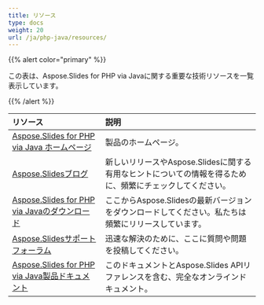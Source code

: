 ```yaml
---
title: リソース
type: docs
weight: 20
url: /ja/php-java/resources/
---
```


{{% alert color="primary" %}} 

この表は、Aspose.Slides for PHP via Javaに関する重要な技術リソースを一覧表示しています。

{{% /alert %}} 

|**リソース**|**説明**|
| :- | :- |
|[Aspose.Slides for PHP via Java ホームページ](https://products.aspose.com/slides/php-java/)|製品のホームページ。|
|[Aspose.Slidesブログ](https://blog.aspose.com/category/slides/)|新しいリリースやAspose.Slidesに関する有用なヒントについての情報を得るために、頻繁にチェックしてください。|
|[Aspose.Slides for PHP via Javaのダウンロード](https://releases.aspose.com/php-java/repo/com/aspose/aspose-slides/)|ここからAspose.Slidesの最新バージョンをダウンロードしてください。私たちは頻繁にリリースしています。|
|[Aspose.Slidesサポートフォーラム](https://forum.aspose.com/c/slides/11)|迅速な解決のために、ここに質問や問題を投稿してください。|
|[Aspose.Slides for PHP via Java製品ドキュメント](/slides/ja/php-java/)|このドキュメントとAspose.Slides APIリファレンスを含む、完全なオンラインドキュメント。|